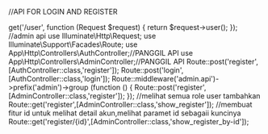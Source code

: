 //API FOR LOGIN AND REGISTER
<?php

use Illuminate\Http\Request;
use Illuminate\Support\Facades\Route;
use App\Http\Controllers\AuthController;//PANGGIL API

/*
|--------------------------------------------------------------------------
| API Routes
|--------------------------------------------------------------------------
|
| Here is where you can register API routes for your application. These
| routes are loaded by the RouteServiceProvider within a group which
| is assigned the "api" middleware group. Enjoy building your API!
|
*/
Route::post('register',[AuthController::class,'register']);
Route::post('login',[AuthController::class,'login']);
Route::middleware('auth:sanctum')->get('/user', function (Request $request) {
    return $request->user();
});

//admin api

use Illuminate\Http\Request;
use Illuminate\Support\Facades\Route;
use App\Http\Controllers\AuthController;//PANGGIL API
use App\Http\Controllers\AdminController;//PANGGIL API

Route::post('register',[AuthController::class,'register']);
Route::post('login',[AuthController::class,'login']);
Route::middleware('admin.api')->prefix('admin')->group (function () {
    Route::post('register',[AdminController::class,'register']);
});

//melihat semua role user
tambahkan
Route::get('register',[AdminController::class,'show_register']);

//membuat fitur id untuk melihat detail akun,melihat paramet id sebagaii kuncinya
Route::get('register/{id}',[AdminController::class,'show_register_by-id']);


